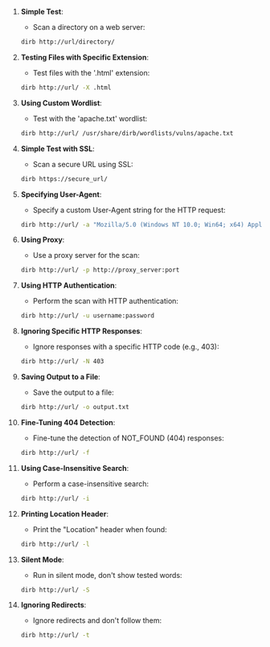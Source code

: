 1. **Simple Test**:
   - Scan a directory on a web server:

    ```bash
    dirb http://url/directory/
    ```

2. **Testing Files with Specific Extension**:
   - Test files with the '.html' extension:

    ```bash
    dirb http://url/ -X .html
    ```

3. **Using Custom Wordlist**:
   - Test with the 'apache.txt' wordlist:

    ```bash
    dirb http://url/ /usr/share/dirb/wordlists/vulns/apache.txt
    ```

4. **Simple Test with SSL**:
   - Scan a secure URL using SSL:

    ```bash
    dirb https://secure_url/
    ```
5. **Specifying User-Agent**:
   - Specify a custom User-Agent string for the HTTP request:

    ```bash
    dirb http://url/ -a "Mozilla/5.0 (Windows NT 10.0; Win64; x64) AppleWebKit/537.36 (KHTML, like Gecko) Chrome/88.0.4324.182 Safari/537.36"
    ```

6. **Using Proxy**:
   - Use a proxy server for the scan:

    ```bash
    dirb http://url/ -p http://proxy_server:port
    ```

7. **Using HTTP Authentication**:
   - Perform the scan with HTTP authentication:

    ```bash
    dirb http://url/ -u username:password
    ```

8. **Ignoring Specific HTTP Responses**:
   - Ignore responses with a specific HTTP code (e.g., 403):

    ```bash
    dirb http://url/ -N 403
    ```

9. **Saving Output to a File**:
   - Save the output to a file:

    ```bash
    dirb http://url/ -o output.txt
    ```

10. **Fine-Tuning 404 Detection**:
    - Fine-tune the detection of NOT_FOUND (404) responses:

    ```bash
    dirb http://url/ -f
    ```

11. **Using Case-Insensitive Search**:
    - Perform a case-insensitive search:

    ```bash
    dirb http://url/ -i
    ```

12. **Printing Location Header**:
    - Print the "Location" header when found:

    ```bash
    dirb http://url/ -l
    ```

13. **Silent Mode**:
    - Run in silent mode, don't show tested words:

    ```bash
    dirb http://url/ -S
    ```

14. **Ignoring Redirects**:
    - Ignore redirects and don't follow them:

    ```bash
    dirb http://url/ -t
    ```

